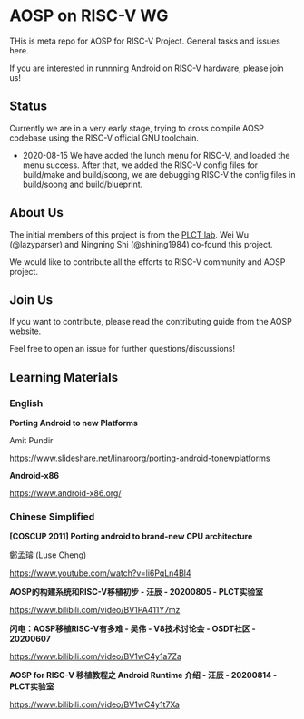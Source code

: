 # AOSP on RISC-V WG

THis is meta repo for AOSP for RISC-V Project. General tasks and issues here.

If you are interested in runnning Android on RISC-V hardware, please join us!

## Status

Currently we are in a very early stage, trying to cross compile AOSP codebase
using the RISC-V official GNU toolchain.

- 2020-08-15 We have added the lunch menu for RISC-V, and loaded the menu success.
After that, we added the RISC-V config files for build/make and build/soong,
we are debugging RISC-V the config files in build/soong and build/blueprint.

## About Us

The initial members of this project is from the [PLCT lab](https://github.com/isrc-cas/).
Wei Wu (@lazyparser) and Ningning Shi (@shining1984) co-found this project.

We would like to contribute all the efforts to RISC-V community and AOSP project.

## Join Us

If you want to contribute, please read the contributing guide from the AOSP website.

Feel free to open an issue for further questions/discussions!

## Learning Materials

### English


**Porting Android to new Platforms**

Amit Pundir

https://www.slideshare.net/linaroorg/porting-android-tonewplatforms


**Android-x86**

https://www.android-x86.org/

### Chinese Simplified

**[COSCUP 2011] Porting android to brand-new CPU architecture**

鄭孟璿 (Luse Cheng)

https://www.youtube.com/watch?v=li6PqLn4Bl4

**AOSP的构建系统和RISC-V移植初步 - 汪辰 - 20200805 - PLCT实验室**

https://www.bilibili.com/video/BV1PA411Y7mz

**闪电：AOSP移植RISC-V有多难 - 吴伟 - V8技术讨论会 - OSDT社区 - 20200607**

https://www.bilibili.com/video/BV1wC4y1a7Za

**AOSP for RISC-V 移植教程之 Android Runtime 介绍 - 汪辰 - 20200814 - PLCT实验室**

https://www.bilibili.com/video/BV1wC4y1t7Xa
